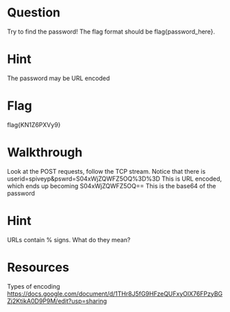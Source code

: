# Question
Try to find the password! The flag format should be flag{password_here}.

# Hint
The password may be URL encoded

# Flag
flag{KN1Z6PXVy9}

# Walkthrough
Look at the POST requests, follow the TCP stream.
Notice that there is userid=spiveyp&pswrd=S04xWjZQWFZ5OQ%3D%3D
This is URL encoded, which ends up becoming S04xWjZQWFZ5OQ==
This is the base64 of the password

# Hint
URLs contain % signs. What do they mean?

# Resources
Types of encoding
https://docs.google.com/document/d/1THr8J5fG9HFzeQUFxyOlX76FPzyBGZj2KtikA0D9P9M/edit?usp=sharing